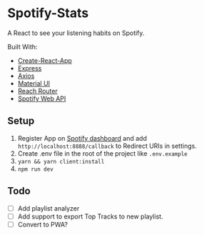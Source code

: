 # Spotify-Stats

A React to see your listening habits on Spotify.

Built With:

- [Create-React-App](https://github.com/facebook/create-react-app)
- [Express](https://github.com/expressjs/express)
- [Axios](https://github.com/axios/axios)
- [Material UI](https://github.com/mui-org/material-ui)
- [Reach Router](https://github.com/reach/router)
- [Spotify Web API](https://developer.spotify.com/documentation/web-api/)

## Setup

1.  Register App on [Spotify dashboard](https://developer.spotify.com/dashboard/) and add `http://localhost:8888/callback` to Redirect URIs in settings.
2.  Create .env file in the root of the project like `.env.example`
3.  `yarn && yarn client:install`
4.  `npm run dev`

## Todo

- [ ] Add playlist analyzer
- [ ] Add support to export Top Tracks to new playlist.
- [ ] Convert to PWA?
